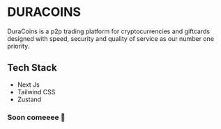 # DURACOINS

DuraCoins is a p2p trading platform for cryptocurrencies and giftcards designed with speed, security and quality of service as our number one priority.

## Tech Stack

- Next Js
- Tailwind CSS
- Zustand

### Soon comeeee 🦅
